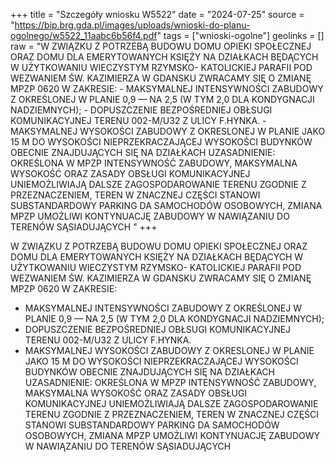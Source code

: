 +++
title = "Szczegóły wniosku W5522"
date = "2024-07-25"
source = "https://bip.brg.gda.pl/images/uploads/wnioski-do-planu-ogolnego/w5522_11aabc6b56f4.pdf"
tags = ["wnioski-ogolne"]
geolinks = []
raw = "W ZWIĄZKU Z POTRZEBĄ BUDOWU DOMU OPIEKI SPOŁECZNEJ ORAZ DOMU DLA EMERYTOWANYCH KSIĘŻY NA DZIAŁKACH BĘDĄCYCH W UŻYTKOWANIU WIECZYSTYM RZYMSKO- KATOLICKIEJ PARAFII POD WEZWANIEM ŚW. KAZIMIERZA W GDANSKU ZWRACAMY SIĘ O ZMIANĘ MPZP 0620 W ZAKRESIE: - MAKSYMALNEJ INTENSYWNOŚCI ZABUDOWY Z OKREŚLONEJ W PLANIE 0,9 — NA 2,5 (W TYM 2,0 DLA KONDYGNACJI NADZIEMNYCH); - DOPUSZCZENIE BEZPOŚREDNIEJ OBŁSUGI KOMUNIKACYJNEJ TERENU 002-M/U32 Z ULICY F.HYNKA. - MAKSYMALNEJ WYSOKOŚCI ZABUDOWY Z OKRESLONEJ W PLANIE JAKO 15 M DO WYSOKOŚCI NIEPRZEKRACZAJĄCEJ WYSOKOŚCI BUDYNKÓW OBECNIE ZNAJDUJĄCYCH SIĘ NA DZIAŁKACH UZASADNIENIE: OKREŚLONA W MPZP INTENSYWNOŚĆ ZABUDOWY, MAKSYMALNA WYSOKOŚĆ ORAZ ZASADY OBSŁUGI KOMUNIKACYJNEJ UNIEMOŻLIWIAJĄ DALSZE ZAGOSPODAROWANIE TERENU ZGODNIE Z PRZEZNACZENIEM, TEREN W ZNACZNEJ CZĘŚCI STANOWI SUBSTANDARDOWY PARKING DA SAMOCHODÓW OSOBOWYCH, ZMIANA MPZP UMOŻLIWI KONTYNUACJĘ ZABUDOWY W NAWIĄZANIU DO TERENÓW SĄSIADUJĄCYCH "
+++

W ZWIĄZKU Z POTRZEBĄ BUDOWU DOMU OPIEKI SPOŁECZNEJ ORAZ DOMU DLA
EMERYTOWANYCH KSIĘŻY NA DZIAŁKACH BĘDĄCYCH W UŻYTKOWANIU WIECZYSTYM RZYMSKO-
KATOLICKIEJ PARAFII POD WEZWANIEM ŚW. KAZIMIERZA W GDANSKU ZWRACAMY SIĘ O ZMIANĘ
MPZP 0620 W ZAKRESIE:
- MAKSYMALNEJ INTENSYWNOŚCI ZABUDOWY Z OKREŚLONEJ W PLANIE 0,9 — NA 2,5 (W TYM 2,0
DLA KONDYGNACJI NADZIEMNYCH);
- DOPUSZCZENIE BEZPOŚREDNIEJ OBŁSUGI KOMUNIKACYJNEJ TERENU 002-M/U32 Z ULICY
F.HYNKA.
- MAKSYMALNEJ WYSOKOŚCI ZABUDOWY Z OKRESLONEJ W PLANIE JAKO 15 M DO WYSOKOŚCI
NIEPRZEKRACZAJĄCEJ WYSOKOŚCI BUDYNKÓW OBECNIE ZNAJDUJĄCYCH SIĘ NA DZIAŁKACH
UZASADNIENIE:
OKREŚLONA W MPZP INTENSYWNOŚĆ ZABUDOWY, MAKSYMALNA WYSOKOŚĆ ORAZ ZASADY
OBSŁUGI KOMUNIKACYJNEJ UNIEMOŻLIWIAJĄ DALSZE ZAGOSPODAROWANIE TERENU ZGODNIE
Z PRZEZNACZENIEM, TEREN W ZNACZNEJ CZĘŚCI STANOWI SUBSTANDARDOWY PARKING DA
SAMOCHODÓW OSOBOWYCH, ZMIANA MPZP UMOŻLIWI KONTYNUACJĘ ZABUDOWY W
NAWIĄZANIU DO TERENÓW SĄSIADUJĄCYCH



